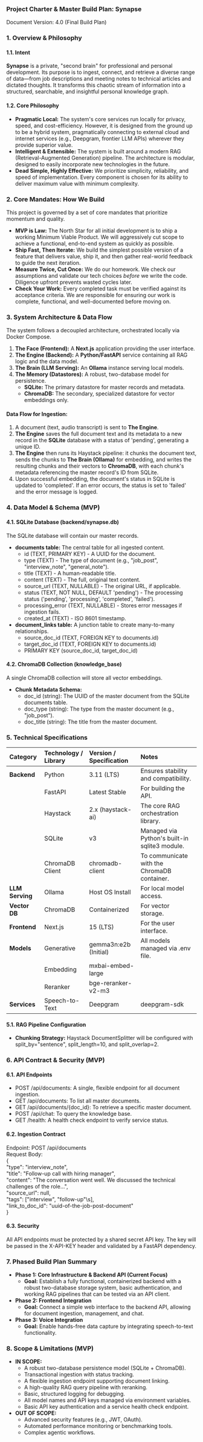 ### **Project Charter & Master Build Plan: Synapse**

Document Version: 4.0 (Final Build Plan)

### **1\. Overview & Philosophy**

#### **1.1. Intent**

**Synapse** is a private, "second brain" for professional and personal development. Its purpose is to ingest, connect, and retrieve a diverse range of data—from job descriptions and meeting notes to technical articles and dictated thoughts. It transforms this chaotic stream of information into a structured, searchable, and insightful personal knowledge graph.

#### **1.2. Core Philosophy**

* **Pragmatic Local:** The system's core services run locally for privacy, speed, and cost-efficiency. However, it is designed from the ground up to be a hybrid system, pragmatically connecting to external cloud and internet services (e.g., Deepgram, frontier LLM APIs) wherever they provide superior value.  
* **Intelligent & Extensible:** The system is built around a modern RAG (Retrieval-Augmented Generation) pipeline. The architecture is modular, designed to easily incorporate new technologies in the future.  
* **Dead Simple, Highly Effective:** We prioritize simplicity, reliability, and speed of implementation. Every component is chosen for its ability to deliver maximum value with minimum complexity.

### **2\. Core Mandates: How We Build**

This project is governed by a set of core mandates that prioritize momentum and quality.

* **MVP is Law:** The North Star for all initial development is to ship a working Minimum Viable Product. We will aggressively cut scope to achieve a functional, end-to-end system as quickly as possible.  
* **Ship Fast, Then Iterate:** We build the simplest possible version of a feature that delivers value, ship it, and then gather real-world feedback to guide the next iteration.  
* **Measure Twice, Cut Once:** We do our homework. We check our assumptions and validate our tech choices *before* we write the code. Diligence upfront prevents wasted cycles later.  
* **Check Your Work:** Every completed task must be verified against its acceptance criteria. We are responsible for ensuring our work is complete, functional, and well-documented before moving on.

### **3\. System Architecture & Data Flow**

The system follows a decoupled architecture, orchestrated locally via Docker Compose.

1. **The Face (Frontend):** A **Next.js** application providing the user interface.  
2. **The Engine (Backend):** A **Python/FastAPI** service containing all RAG logic and the data model.  
3. **The Brain (LLM Serving):** An **Ollama** instance serving local models.  
4. **The Memory (Datastores):** A robust, two-database model for persistence.  
   * **SQLite:** The primary datastore for master records and metadata.  
   * **ChromaDB:** The secondary, specialized datastore for vector embeddings only.

#### **Data Flow for Ingestion:**

1. A document (text, audio transcript) is sent to **The Engine**.  
2. **The Engine** saves the full document text and its metadata to a new record in the **SQLite** database with a status of 'pending', generating a unique ID.  
3. **The Engine** then runs its Haystack pipeline: it chunks the document text, sends the chunks to **The Brain (Ollama)** for embedding, and writes the resulting chunks and their vectors to **ChromaDB**, with each chunk's metadata referencing the master record's ID from SQLite.  
4. Upon successful embedding, the document's status in SQLite is updated to 'completed'. If an error occurs, the status is set to 'failed' and the error message is logged.

### **4\. Data Model & Schema (MVP)**

#### **4.1. SQLite Database (backend/synapse.db)**

The SQLite database will contain our master records.

* **documents table:** The central table for all ingested content.  
  * id (TEXT, PRIMARY KEY) \- A UUID for the document.  
  * type (TEXT) \- The type of document (e.g., "job\_post", "interview\_note", "general\_note").  
  * title (TEXT) \- A human-readable title.  
  * content (TEXT) \- The full, original text content.  
  * source\_url (TEXT, NULLABLE) \- The original URL, if applicable.  
  * status (TEXT, NOT NULL, DEFAULT 'pending') \- The processing status ('pending', 'processing', 'completed', 'failed').  
  * processing\_error (TEXT, NULLABLE) \- Stores error messages if ingestion fails.  
  * created\_at (TEXT) \- ISO 8601 timestamp.  
* **document\_links table:** A junction table to create many-to-many relationships.  
  * source\_doc\_id (TEXT, FOREIGN KEY to documents.id)  
  * target\_doc\_id (TEXT, FOREIGN KEY to documents.id)  
  * PRIMARY KEY (source\_doc\_id, target\_doc\_id)

#### **4.2. ChromaDB Collection (knowledge\_base)**

A single ChromaDB collection will store all vector embeddings.

* **Chunk Metadata Schema:**  
  * doc\_id (string): The UUID of the master document from the SQLite documents table.  
  * doc\_type (string): The type from the master document (e.g., "job\_post").  
  * doc\_title (string): The title from the master document.

### **5\. Technical Specifications**

| Category | Technology / Library | Version / Specification | Notes |
| :---- | :---- | :---- | :---- |
| **Backend** | Python | 3.11 (LTS) | Ensures stability and compatibility. |
|  | FastAPI | Latest Stable | For building the API. |
|  | Haystack | 2.x (haystack-ai) | The core RAG orchestration library. |
|  | SQLite | v3 | Managed via Python's built-in sqlite3 module. |
|  | ChromaDB Client | chromadb-client | To communicate with the ChromaDB container. |
| **LLM Serving** | Ollama | Host OS Install | For local model access. |
| **Vector DB** | ChromaDB | Containerized | For vector storage. |
| **Frontend** | Next.js | 15 (LTS) | For the user interface. |
| **Models** | Generative | gemma3n:e2b (Initial) | All models managed via .env file. |
|  | Embedding | mxbai-embed-large |  |
|  | Reranker | bge-reranker-v2-m3 |  |
| **Services** | Speech-to-Text | Deepgram | deepgram-sdk |

#### **5.1. RAG Pipeline Configuration**

* **Chunking Strategy:** Haystack DocumentSplitter will be configured with split\_by="sentence", split\_length=10, and split\_overlap=2.

### **6\. API Contract & Security (MVP)**

#### **6.1. API Endpoints**

* POST /api/documents: A single, flexible endpoint for all document ingestion.  
* GET /api/documents: To list all master documents.  
* GET /api/documents/{doc\_id}: To retrieve a specific master document.  
* POST /api/chat: To query the knowledge base.  
* GET /health: A health check endpoint to verify service status.

#### **6.2. Ingestion Contract**

Endpoint: POST /api/documents  
Request Body:  
{  
  "type": "interview\_note",  
  "title": "Follow-up call with hiring manager",  
  "content": "The conversation went well. We discussed the technical challenges of the role...",  
  "source\_url": null,  
  "tags": \["interview", "follow-up"\s],  
  "link\_to\_doc\_id": "uuid-of-the-job-post-document"  
}

#### **6.3. Security**

All API endpoints must be protected by a shared secret API key. The key will be passed in the X-API-KEY header and validated by a FastAPI dependency.

### **7\. Phased Build Plan Summary**

* **Phase 1: Core Infrastructure & Backend API (Current Focus)**  
  * **Goal:** Establish a fully functional, containerized backend with a robust two-database storage system, basic authentication, and working RAG pipelines that can be tested via an API client.  
* **Phase 2: Frontend Integration**  
  * **Goal:** Connect a simple web interface to the backend API, allowing for document ingestion, management, and chat.  
* **Phase 3: Voice Integration**  
  * **Goal:** Enable hands-free data capture by integrating speech-to-text functionality.

### **8\. Scope & Limitations (MVP)**

* **IN SCOPE:**  
  * A robust two-database persistence model (SQLite \+ ChromaDB).  
  * Transactional ingestion with status tracking.  
  * A flexible ingestion endpoint supporting document linking.  
  * A high-quality RAG query pipeline with reranking.  
  * Basic, structured logging for debugging.  
  * All model names and API keys managed via environment variables.  
  * Basic API key authentication and a service health check endpoint.  
* **OUT OF SCOPE:**  
  * Advanced security features (e.g., JWT, OAuth).  
  * Automated performance monitoring or benchmarking tools.  
  * Complex agentic workflows.
